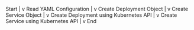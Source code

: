 Start
|
v
Read YAML Configuration
|
v
Create Deployment Object
|
v
Create Service Object
|
v
Create Deployment using Kubernetes API
|
v
Create Service using Kubernetes API
|
v
End
